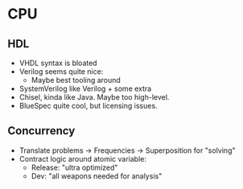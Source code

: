 # CPU
## HDL
- VHDL syntax is bloated
- Verilog seems quite nice:
  * Maybe best tooling around
- SystemVerilog like Verilog + some extra
- Chisel, kinda like Java. Maybe too high-level.
- BlueSpec quite cool, but licensing issues.

## Concurrency
* Translate problems -> Frequencies -> Superposition for "solving"
* Contract logic around atomic variable:
  * Release: "ultra optimized"
  * Dev: "all weapons needed for analysis"
